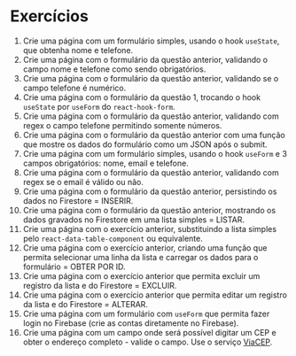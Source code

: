 # Exercícios

1. Crie uma página com um formulário simples, usando o hook `useState`, que obtenha nome e telefone.
2. Crie uma página com o formulário da questão anterior, validando o campo nome e telefone como sendo obrigatórios.
3. Crie uma página com o formulário da questão anterior, validando se o campo telefone é numérico.
4. Crie uma página com o formulário da questão 1, trocando o hook `useState` por `useForm` do `react-hook-form`.
5. Crie uma página com o formulário da questão anterior, validando com regex o campo telefone permitindo somente números.
6. Crie uma página com o formulário da questão anterior com uma função que mostre os dados do formulário como um JSON após o submit.
7. Crie uma página com um formulário simples, usando o hook `useForm` e 3 campos obrigatórios: nome, email e telefone.
8. Crie uma página com o formulário da questão anterior, validando com regex se o email é válido ou não.
9. Crie uma página com o formulário da questão anterior, persistindo os dados no Firestore = INSERIR.
10. Crie uma página com o formulário da questão anterior, mostrando os dados gravados no Firestore em uma lista simples = LISTAR.
11. Crie uma página com o exercício anterior, substituindo a lista simples pelo `react-data-table-component` ou equivalente.
12. Crie uma página com o exercício anterior, criando uma função que permita selecionar uma linha da lista e carregar os dados para o formulário = OBTER POR ID.
13. Crie uma página com o exercício anterior que permita excluir um registro da lista e do Firestore = EXCLUIR.
14. Crie uma página com o exercício anterior que permita editar um registro da lista e do Firestore = ALTERAR.
15. Crie uma página com um formulário com `useForm` que permita fazer login no Firebase (crie as contas diretamente no Firebase).
16. Crie uma página com um campo onde será possível digitar um CEP e obter o endereço completo - valide o campo. Use o serviço [ViaCEP](https://viacep.com.br/).
